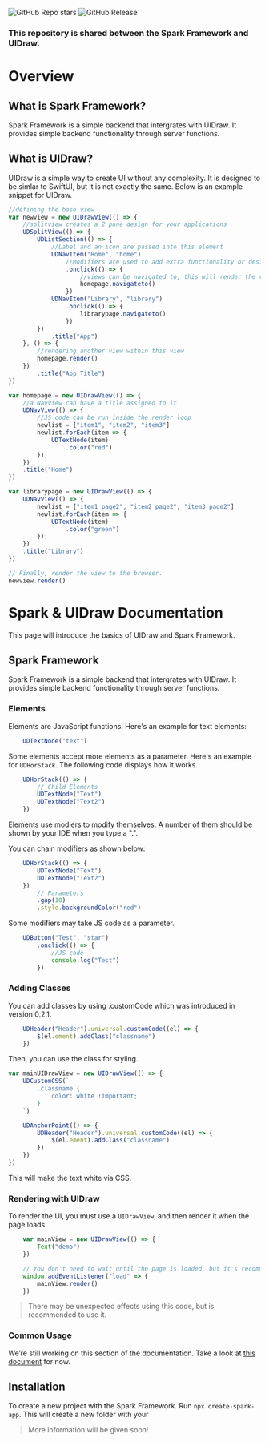 ![GitHub Repo stars](https://img.shields.io/github/stars/Quntem/spark?style=for-the-badge)
![GitHub Release](https://img.shields.io/github/v/release/Quntem/spark?include_prereleases&display_name=tag&style=for-the-badge)

### This repository is shared between the Spark Framework and UIDraw.

# Overview
## What is Spark Framework?
Spark Framework is a simple backend that intergrates with UIDraw. It provides simple backend functionality through server functions.

## What is UIDraw?
UIDraw is a simple way to create UI without any complexity. It is designed to be simlar to SwiftUI, but it is not exactly the same. Below is an example snippet for UIDraw.

```javascript
//defining the base view
var newview = new UIDrawView(() => {
    //splitview creates a 2 pane design for your applications
    UDSplitView(() => {
        UDListSection(() => {
            //Label and an icon are passed into this element
            UDNavItem("Home", "home")
                //Modifiers are used to add extra functionality or design to an element
                .onclick(() => {
                    //views can be navigated to, this will render the view in the current navigationcontext
                    homepage.navigateto()
                })
            UDNavItem("Library", "library")
                .onclick(() => {
                    librarypage.navigateto()
                })
        })
            .title("App")
    }, () => {
        //rendering another view within this view
        homepage.render()
    })
        .title("App Title")
})

var homepage = new UIDrawView(() => {
    //a NavView can have a title assigned to it
    UDNavView(() => {
        //JS code can be run inside the render loop
        newlist = ["item1", "item2", "item3"]
        newlist.forEach(item => {
            UDTextNode(item)
                .color("red")
        });
    })
    .title("Home")
})

var librarypage = new UIDrawView(() => {
    UDNavView(() => {
        newlist = ["item1 page2", "item2 page2", "item3 page2"]
        newlist.forEach(item => {
            UDTextNode(item)
                .color("green")
        });
    })
    .title("Library")
})

// Finally, render the view to the browser.
newview.render()
```

# Spark & UIDraw Documentation
This page will introduce the basics of UIDraw and Spark Framework.

## Spark Framework
Spark Framework is a simple backend that intergrates with UIDraw. It provides simple backend functionality through server functions.

### Elements
Elements are JavaScript functions. Here's an example for text elements:
```javascript
    UDTextNode("text")
```

Some elements accept more elements as a parameter. Here's an example for ```UDHorStack```. The following code displays how it works.
```javascript
    UDHorStack(() => {
        // Child Elements
        UDTextNode("Text")
        UDTextNode("Text2")
    })
```

Elements use modiers to modify themselves. A number of them should be shown by your IDE when you type a ".".

You can chain modifiers as shown below:
```javascript
    UDHorStack(() => {
        UDTextNode("Text")
        UDTextNode("Text2")
    })
        // Parameters
        .gap(10)
        .style.backgroundColor("red")
```

Some modifiers may take JS code as a parameter.
```javascript
    UDButton("Test", "star")
        .onclick(() => {
            //JS code
            console.log("Test")
        })
```

### Adding Classes
You can add classes by using .customCode which was introduced in version 0.2.1.
```javascript
    UDHeader("Header").universal.customCode((el) => {
        $(el.ement).addClass("classname")
    })
```

Then, you can use the class for styling.
```javascript
var mainUIDrawView = new UIDrawView(() => {
    UDCustomCSS(`
        .classname {
            color: white !important;
        }
    `)

    UDAnchorPoint(() => {
        UDHeader("Header").universal.customCode((el) => {
            $(el.ement).addClass("classname")
        })
    })
})
```
This will make the text white via CSS.

### Rendering with UIDraw

To render the UI, you must use a ```UIDrawView```, and then render it when the page loads.

```javascript
    var mainView = new UIDrawView(() => {
        Text("demo")
    })

    // You don't need to wait until the page is loaded, but it's recommended to do so.
    window.addEventListener("load" => {
        mainView.render()
    })
```

> There may be unexpected effects using this code, but is recommended to use it.

### Common Usage

We’re still working on this section of the documentation. Take a look at [this document](https://gist.github.com/OscarMayReal/406c9d84f02718b45b1fccb0abab9953#common-usage) for now.

## Installation
To create a new project with the Spark Framework. Run ```npx create-spark-app```. This will create a new folder with your

> More information will be given soon!
